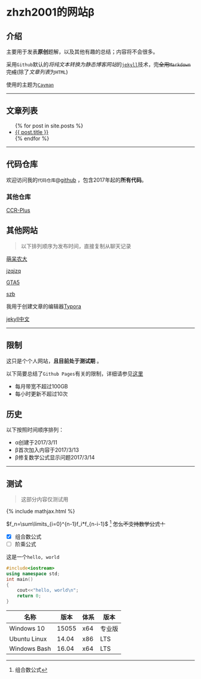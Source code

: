 # zhzh2001的网站β

## 介绍

主要用于发表**原创**题解，以及其他有趣的总结；内容将不会很多。

采用`Github`默认的*将纯文本转换为静态博客网站*的[`jekyll`][jekyll]技术，~~完全用`Markdown`完成~~(除了*文章列表*为`HTML`)

使用的主题为[`Cayman`](https://github.com/pages-themes/cayman)

---

## 文章列表

<ul>
  {% for post in site.posts %}
    <li>
      <a href="{{ post.url }}">{{ post.title }}</a>
    </li>
  {% endfor %}
</ul>

---

## 代码仓库

欢迎访问我的`代码仓库`@[github](https://github.com/zhzh2001/Learning) ，包含2017年起的**所有代码**。

### 其他仓库

[CCR-Plus](https://github.com/sxyzccr/CCR-Plus)

## 其他网站

> 以下排列顺序为发布时间，直接复制从聊天记录

[萌呆农大](http://blog.csdn.net/mdnd1234)

[jzqjzq](http://blog.csdn.net/jzq233jzq)

[GTA5](https://swwind.github.io)

[szb](https://shenzhebei.github.io)

我用于创建文章的编辑器[Typora](https://typora.io/)

[jekyll中文][jekyll]



---

## 限制

这只是个个人网站，**且目前处于测试期** 。

以下简要总结了`Github Pages`有关的限制，详细请参见[这里](https://help.github.com/articles/what-is-github-pages/#usage-limits)

- 每月带宽不超过100GB
- 每小时更新不超过10次

## 历史

以下按照时间顺序排列：

- α创建于2017/3/11
- β首次加入内容于2017/3/13
- β修复数学公式显示问题2017/3/14

---

## 测试

> 这部分内容仅测试用

{% include mathjax.html %}

$f_n=\sum\limits_{i=0}^{n-1}f_i*f_{n-i-1}$ [^choose] ~~怎么不支持数学公式！~~

- [x] 组合数公式
- [ ] 阶乘公式

这是一个`hello, world`

```cpp
#include<iostream>
using namespace std;
int main()
{
    cout<<"hello, world\n";
    return 0;
}
```

| 名称           | 版本    | 体系   | 版本   |
| ------------ | ----- | ---- | ---- |
| Windows 10   | 15055 | x64  | 专业版  |
| Ubuntu Linux | 14.04 | x86  | LTS  |
| Windows Bash | 16.04 | x64  | LTS  |

[jekyll]:http://jekyllcn.com/

[^choose]: 组合数公式
